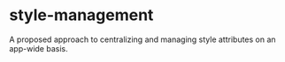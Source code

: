 # style-management
A proposed approach to centralizing and managing style attributes on an app-wide basis.
